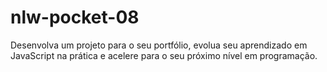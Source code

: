 # nlw-pocket-08
Desenvolva um projeto para o seu portfólio, evolua seu aprendizado em JavaScript na prática e acelere para o seu próximo nível em programação.
